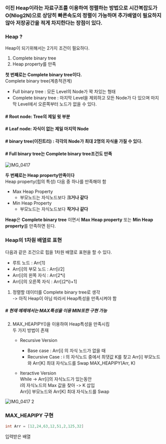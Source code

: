 ### **이진 Heap**이라는 **자료구조**를 이용하여 정렬하는 방법으로 시간복잡도가 O(Nlog2N)으로 상당히 빠른속도의 정렬이 가능하며 추가배열이 필요하지 않아 저장공간을 적게 차지한다는 장점이 있다.

### Heap ?  
Heap이 되기위해서는 2가지 조건이 필요하다.
1. Complete binary tree
2. Heap property를 만족

**첫 번째로는 Complete binary tree이다.**   
Complete binary tree(계층적관계)
- Full binary tree : 모든 Level의 Node가 꽉 차있는 형태
-  Complete binary tree : 마지막 Level을 제외하고 모든 Node가 다 있으며 마지막 Level에서 오른쪽부터 노드가 없을 수 있다.

#### # Root node: Tree의 제일 윗 부분
#### # Leaf node: 자식이 없는 제일 마지막 Node

#### # binary tree(이진트리) : 각각의 Node가 최대 2명의 자식을 가질 수 있다.

#### # Full binary tree는 Complete binary tree조건도 만족


![IMG_0417](https://user-images.githubusercontent.com/79856225/164885793-5fa60bbe-e8df-4565-962a-8ddfe6a110e1.jpg)

**두 번째로는 Heap property만족이다**  
Heap property(힙의 특성) 다음 중 하나를 만족해야 함
- Max Heap Property 
    - 부모노드는 자식노드보다 **크거나 같다**
- Min Heap Property
    - 부모노드는 자식노드보다 **작거나 같다**

**Heap**은 **Complete binary tree** 이면서 **Max Heap property** 또는 **Min Heap property**를 만족하면 된다.

### Heap의 1차원 배열로 표현

다음과 같은 조건으로 힙을 1차원 배열로 표현을 할 수 있다.

- 루트 노드 : Arr[1]
- Arr[i]의 부모 노드 : Arr[i/2]
- Arr[i]의 왼쪽 자식 : Arr[2*i]
- Arr[i]의 오른쪽 자식 : Arr[(2*i)+1]

1. 정렬할 데이터를 Complete binary tree로 생각  
-> 아직 Heap이 아님 따라서  Heap특성을 만족시켜야 함  
##### # 현재 예제에서는 MAX특성을 이용 MIN또한 구현 가능

2. MAX_HEAPIPY()을 이용하여 Heap특성을 만족시킴  
두 가지 방법이 존재
    - Recursive Version  
        - Base case :   Arr[i] 의 자식 노드가 없을 때
        - Recursive Case : i 의 자식노드 중에서 최댓값 K를 찾고 Arr[i] 부모노드와 Arr[K] 최대 자식노드를 Swap
        MAX_HEAPIPY(Arr, K) 

    - Iteractive Version  
    While -> Arr[i]의 자식노드가 있는동안  
    i의 자식노드의 Max 값을 찾아 -> K 삽입  
    Arr[i] 부모노드와 Arr[K] 최대 자식노드를 Swap  


![IMG_0417 2](https://user-images.githubusercontent.com/79856225/164886386-9e343158-8db6-444c-b0fc-1a6da2431d45.jpg)

### MAX_HEAPIPY 구현

```c++
int Arr = [12,24,63,12,51,2,125,32]
```
입력받은 배열

    



